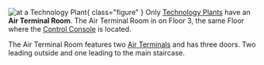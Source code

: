 ![ at a
[Technology Plant](../locations/Technology_Plant.md)](../images/TechAirVehRoom.jpg){
class="figure" } Only [Technology Plants](../locations/Technology_Plant.md) have
an **Air Terminal Room**. The Air Terminal Room in on Floor 3, the same Floor
where the [Control Console](../locations/Control_Console.md) is located.

The Air Terminal Room features two [Air Terminals](../items/Air_Terminal.md) and
has three doors. Two leading outside and one leading to the main staircase.
